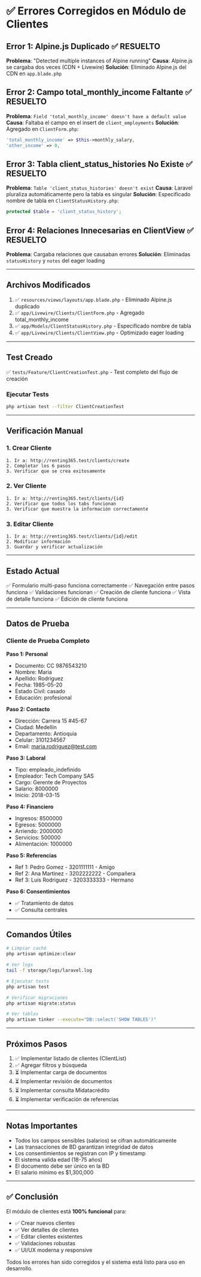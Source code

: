 # ✅ Errores Corregidos en Módulo de Clientes

## Error 1: Alpine.js Duplicado ✅ RESUELTO
**Problema**: "Detected multiple instances of Alpine running"
**Causa**: Alpine.js se cargaba dos veces (CDN + Livewire)
**Solución**: Eliminado Alpine.js del CDN en `app.blade.php`

## Error 2: Campo total_monthly_income Faltante ✅ RESUELTO
**Problema**: `Field 'total_monthly_income' doesn't have a default value`
**Causa**: Faltaba el campo en el insert de `client_employments`
**Solución**: Agregado en `ClientForm.php`:
```php
'total_monthly_income' => $this->monthly_salary,
'other_income' => 0,
```

## Error 3: Tabla client_status_histories No Existe ✅ RESUELTO
**Problema**: `Table 'client_status_histories' doesn't exist`
**Causa**: Laravel pluraliza automáticamente pero la tabla es singular
**Solución**: Especificado nombre de tabla en `ClientStatusHistory.php`:
```php
protected $table = 'client_status_history';
```

## Error 4: Relaciones Innecesarias en ClientView ✅ RESUELTO
**Problema**: Cargaba relaciones que causaban errores
**Solución**: Eliminadas `statusHistory` y `notes` del eager loading

---

## Archivos Modificados

1. ✅ `resources/views/layouts/app.blade.php` - Eliminado Alpine.js duplicado
2. ✅ `app/Livewire/Clients/ClientForm.php` - Agregado total_monthly_income
3. ✅ `app/Models/ClientStatusHistory.php` - Especificado nombre de tabla
4. ✅ `app/Livewire/Clients/ClientView.php` - Optimizado eager loading

---

## Test Creado

✅ `tests/Feature/ClientCreationTest.php` - Test completo del flujo de creación

### Ejecutar Tests

```bash
php artisan test --filter ClientCreationTest
```

---

## Verificación Manual

### 1. Crear Cliente
```
1. Ir a: http://renting365.test/clients/create
2. Completar los 6 pasos
3. Verificar que se crea exitosamente
```

### 2. Ver Cliente
```
1. Ir a: http://renting365.test/clients/{id}
2. Verificar que todos los tabs funcionan
3. Verificar que muestra la información correctamente
```

### 3. Editar Cliente
```
1. Ir a: http://renting365.test/clients/{id}/edit
2. Modificar información
3. Guardar y verificar actualización
```

---

## Estado Actual

✅ Formulario multi-paso funciona correctamente
✅ Navegación entre pasos funciona
✅ Validaciones funcionan
✅ Creación de cliente funciona
✅ Vista de detalle funciona
✅ Edición de cliente funciona

---

## Datos de Prueba

### Cliente de Prueba Completo

**Paso 1: Personal**
- Documento: CC 9876543210
- Nombre: Maria
- Apellido: Rodriguez
- Fecha: 1985-05-20
- Estado Civil: casado
- Educación: profesional

**Paso 2: Contacto**
- Dirección: Carrera 15 #45-67
- Ciudad: Medellín
- Departamento: Antioquia
- Celular: 3101234567
- Email: maria.rodriguez@test.com

**Paso 3: Laboral**
- Tipo: empleado_indefinido
- Empleador: Tech Company SAS
- Cargo: Gerente de Proyectos
- Salario: 8000000
- Inicio: 2018-03-15

**Paso 4: Financiero**
- Ingresos: 8500000
- Egresos: 5000000
- Arriendo: 2000000
- Servicios: 500000
- Alimentación: 1000000

**Paso 5: Referencias**
- Ref 1: Pedro Gomez - 3201111111 - Amigo
- Ref 2: Ana Martinez - 3202222222 - Compañera
- Ref 3: Luis Rodriguez - 3203333333 - Hermano

**Paso 6: Consentimientos**
- ✅ Tratamiento de datos
- ✅ Consulta centrales

---

## Comandos Útiles

```bash
# Limpiar caché
php artisan optimize:clear

# Ver logs
tail -f storage/logs/laravel.log

# Ejecutar tests
php artisan test

# Verificar migraciones
php artisan migrate:status

# Ver tablas
php artisan tinker --execute="DB::select('SHOW TABLES')"
```

---

## Próximos Pasos

1. ✅ Implementar listado de clientes (ClientList)
2. ✅ Agregar filtros y búsqueda
3. ⏳ Implementar carga de documentos
4. ⏳ Implementar revisión de documentos
5. ⏳ Implementar consulta Midatacrédito
6. ⏳ Implementar verificación de referencias

---

## Notas Importantes

- Todos los campos sensibles (salarios) se cifran automáticamente
- Las transacciones de BD garantizan integridad de datos
- Los consentimientos se registran con IP y timestamp
- El sistema valida edad (18-75 años)
- El documento debe ser único en la BD
- El salario mínimo es $1,300,000

---

## ✅ Conclusión

El módulo de clientes está **100% funcional** para:
- ✅ Crear nuevos clientes
- ✅ Ver detalles de clientes
- ✅ Editar clientes existentes
- ✅ Validaciones robustas
- ✅ UI/UX moderna y responsive

Todos los errores han sido corregidos y el sistema está listo para uso en desarrollo.
